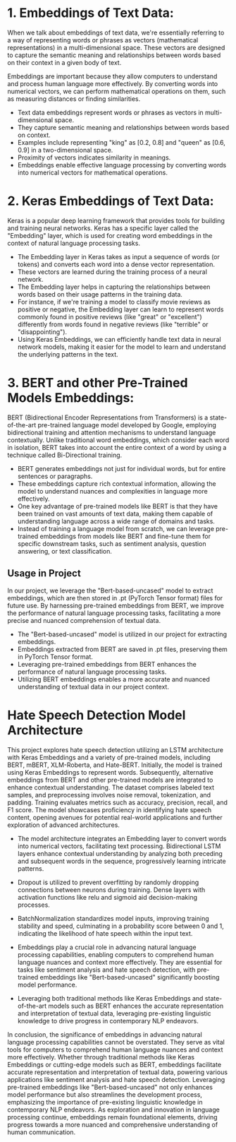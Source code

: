 # 1. Embeddings of Text Data:
When we talk about embeddings of text data, we're essentially referring to a way of representing words or phrases as vectors (mathematical representations) in a multi-dimensional space. These vectors are designed to capture the semantic meaning and relationships between words based on their context in a given body of text.

Embeddings are important because they allow computers to understand and process human language more effectively. By converting words into numerical vectors, we can perform mathematical operations on them, such as measuring distances or finding similarities.

- Text data embeddings represent words or phrases as vectors in multi-dimensional space.
- They capture semantic meaning and relationships between words based on context.
- Examples include representing "king" as [0.2, 0.8] and "queen" as [0.6, 0.9] in a two-dimensional space.
- Proximity of vectors indicates similarity in meanings.
- Embeddings enable effective language processing by converting words into numerical vectors for mathematical operations.


# 2. Keras Embeddings of Text Data:

Keras is a popular deep learning framework that provides tools for building and training neural networks. Keras has a specific layer called the "Embedding" layer, which is used for creating word embeddings in the context of natural language processing tasks.

- The Embedding layer in Keras takes as input a sequence of words (or tokens) and converts each word into a dense vector representation.
- These vectors are learned during the training process of a neural network.
- The Embedding layer helps in capturing the relationships between words based on their usage patterns in the training data.
- For instance, if we're training a model to classify movie reviews as positive or negative, the Embedding layer can learn to represent words commonly found in positive reviews (like "great" or "excellent") differently from words found in negative reviews (like "terrible" or "disappointing").
- Using Keras Embeddings, we can efficiently handle text data in neural network models, making it easier for the model to learn and understand the underlying patterns in the text.


# 3. BERT and other Pre-Trained Models Embeddings:

BERT (Bidirectional Encoder Representations from Transformers) is a state-of-the-art pre-trained language model developed by Google, employing bidirectional training and attention mechanisms to understand language contextually. Unlike traditional word embeddings, which consider each word in isolation, BERT takes into account the entire context of a word by using a technique called Bi-Directional training.

- BERT generates embeddings not just for individual words, but for entire sentences or paragraphs.
- These embeddings capture rich contextual information, allowing the model to understand nuances and complexities in language more effectively.
- One key advantage of pre-trained models like BERT is that they have been trained on vast amounts of text data, making them capable of understanding language across a wide range of domains and tasks.
- Instead of training a language model from scratch, we can leverage pre-trained embeddings from models like BERT and fine-tune them for specific downstream tasks, such as sentiment analysis, question answering, or text classification.

## Usage in Project 
In our project, we leverage the "Bert-based-uncased" model to extract embeddings, which are then stored in .pt (PyTorch Tensor format) files for future use. By harnessing pre-trained embeddings from BERT, we improve the performance of natural language processing tasks, facilitating a more precise and nuanced comprehension of textual data.

- The "Bert-based-uncased" model is utilized in our project for extracting embeddings.
- Embeddings extracted from BERT are saved in .pt files, preserving them in PyTorch Tensor format.
- Leveraging pre-trained embeddings from BERT enhances the performance of natural language processing tasks.
- Utilizing BERT embeddings enables a more accurate and nuanced understanding of textual data in our project context.


# Hate Speech Detection Model Architecture

This project explores hate speech detection utilizing an LSTM architecture with Keras Embeddings and a variety of pre-trained models, including BERT, mBERT, XLM-Roberta, and Hate-BERT. Initially, the model is trained using Keras Embeddings to represent words. Subsequently, alternative embeddings from BERT and other pre-trained models are integrated to enhance contextual understanding. The dataset comprises labeled text samples, and preprocessing involves noise removal, tokenization, and padding. Training evaluates metrics such as accuracy, precision, recall, and F1 score. The model showcases proficiency in identifying hate speech content, opening avenues for potential real-world applications and further exploration of advanced architectures.

- The model architecture integrates an Embedding layer to convert words into numerical vectors, facilitating text processing. Bidirectional LSTM layers enhance contextual understanding by analyzing both preceding and subsequent words in the sequence, progressively learning intricate patterns.

- Dropout is utilized to prevent overfitting by randomly dropping connections between neurons during training. Dense layers with activation functions like relu and sigmoid aid decision-making processes.

- BatchNormalization standardizes model inputs, improving training stability and speed, culminating in a probability score between 0 and 1, indicating the likelihood of hate speech within the input text.

- Embeddings play a crucial role in advancing natural language processing capabilities, enabling computers to comprehend human language nuances and context more effectively. They are essential for tasks like sentiment analysis and hate speech detection, with pre-trained embeddings like "Bert-based-uncased" significantly boosting model performance.

- Leveraging both traditional methods like Keras Embeddings and state-of-the-art models such as BERT enhances the accurate representation and interpretation of textual data, leveraging pre-existing linguistic knowledge to drive progress in contemporary NLP endeavors.


In conclusion, the significance of embeddings in advancing natural language processing capabilities cannot be overstated. They serve as vital tools for computers to comprehend human language nuances and context more effectively. Whether through traditional methods like Keras Embeddings or cutting-edge models such as BERT, embeddings facilitate accurate representation and interpretation of textual data, powering various applications like sentiment analysis and hate speech detection. Leveraging pre-trained embeddings like "Bert-based-uncased" not only enhances model performance but also streamlines the development process, emphasizing the importance of pre-existing linguistic knowledge in contemporary NLP endeavors. As exploration and innovation in language processing continue, embeddings remain foundational elements, driving progress towards a more nuanced and comprehensive understanding of human communication.


